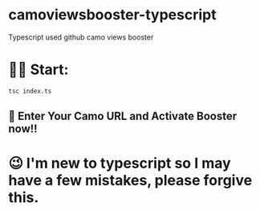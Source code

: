 # camoviewsbooster-typescript
Typescript used github camo views booster

# 👨‍🔧 Start:
```sh
tsc index.ts
```

## 🌟 Enter Your Camo URL and Activate Booster now!!

# 😉 I'm new to typescript so I may have a few mistakes, please forgive this.
